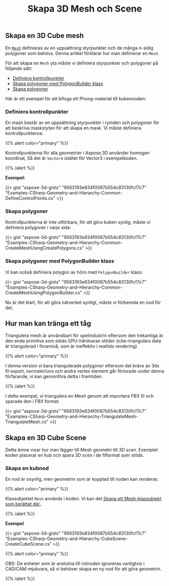 ﻿---
title: Skapa 3D Mesh och Scene
type: docs
weight: 10
url: /sv/net/create-3d-mesh-and-scene/
description: En Mesh definieras av en uppsättning styrpunkter och de många n-sidig polygoner som behövs. Den här artikeln förklarar hur man definierar en Mesh.
---
## **Skapa en 3D Cube mesh**
En [`Mesh`](https://reference.aspose.com/3d/net/aspose.threed.entities/mesh) definieras av en uppsättning styrpunkter och de många n-sidig polygoner som behövs. Denna artikel förklarar hur man definierar en `Mesh`.

För att skapa en `Mesh` yta måste vi definiera styrpunkter och polygoner på följande sätt:

- [Definiera kontrollpunkter](/3d/sv/net/create-3d-mesh-and-scene/)
- [Skapa polygoner med PolygonBuilder klass](/3d/sv/net/create-3d-mesh-and-scene/)
- [Skapa polygoner](/3d/sv/net/create-3d-mesh-and-scene/)

Här är ett exempel för att bifoga ett Phong-material till kubennoden:
### **Definiera kontrollpunkter**
En mash består av en uppsättning styrpunkter i rymden och polygoner för att beskriva maskstytan för att skapa en mask. Vi måste definiera kontrollpunkterna:

{{% alert color="primary" %}}

Kontrollpunkterna för alla geometrier i Aspose.3D använder homogen koordinat, Så det är `Vector4` istället för Vector3 i exempelkoden.

{{% /alert %}}

**Exempel:**

{{< gist "aspose-3d-gists" "9563193e834f0087b554c83130fcf7c7" "Examples-CSharp-Geometry-and-Hierarchy-Common-DefineControlPoints.cs" >}}


### **Skapa polygoner**
Kontrollpunkterna är inte utförbara, för att göra kuben synlig, måste vi definiera polygoner i varje sida:

{{< gist "aspose-3d-gists" "9563193e834f0087b554c83130fcf7c7" "Examples-CSharp-Geometry-and-Hierarchy-Common-CreateMeshUsingCreatePolygons.cs" >}}


### **Skapa polygoner med PolygonBuilder klass**
Vi kan också definiera polygon av hörn med `PolygonBuilder` klass:

{{< gist "aspose-3d-gists" "9563193e834f0087b554c83130fcf7c7" "Examples-CSharp-Geometry-and-Hierarchy-Common-CreateMeshUsingPolygonBuilder.cs" >}}

Nu är det klart, för att göra nätverket synligt, måste vi förbereda en nod för det.
## **Hur man kan tränga ett tåg**
Triangulera mesh är användbart för spelindustrin eftersom den trekantiga är den enda primitiva som stöds GPU-hårdvaran stöder (icke-triangulära data är triangulerad i förarnivå, som är ineffektiv i realtids rendering)

{{% alert color="primary" %}}

I denna version vi bara triangulerade polygoner eftersom det krävs av 3ds fil export, normaler/uvs och andra vertex element går förlorade under denna förfarande, vi kan genomföra detta i framtiden.

{{% /alert %}}

I detta exempel, vi triangulera en Mesh genom att importera FBX fil och sparade den i FBX format.

{{< gist "aspose-3d-gists" "9563193e834f0087b554c83130fcf7c7" "Examples-CSharp-Geometry-and-Hierarchy-TriangulateMesh-TriangulateMesh.cs" >}}
## **Skapa en 3D Cube Scene**
Detta ämne visar hur man lägger till Mesh geometri till 3D scen. Exemplet koden placerar en kub och spara 3D scen i de filformat som stöds.
### **Skapa en kubnod**
En nod är osynlig, men geometrin som är kopplad till noden kan renderas.

{{% alert color="primary" %}}

Klassobjektet `Mesh` används i koden. Vi kan det.[Skapa ett Mesh-klassobjekt som berättat där.](https://docs.aspose.com/3d/net/create-3d-mesh-and-scene/#create-a-3d-cube-mesh).

{{% /alert %}}

**Exempel**

{{< gist "aspose-3d-gists" "9563193e834f0087b554c83130fcf7c7" "Examples-CSharp-Geometry-and-Hierarchy-CubeScene-CreateCubeScene.cs" >}}

{{% alert color="primary" %}}

OBS: De enheter som är anslutna till rotnoden ignoreras vanligtvis i CAD/CAM-mjukvara, så vi behöver skapa en ny nod för att göra geometrin.

{{% /alert %}}
